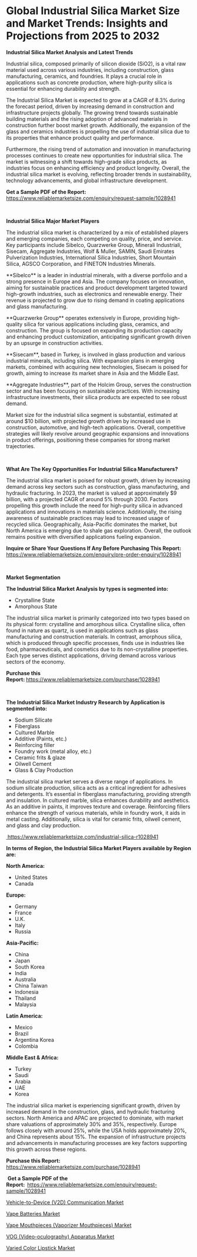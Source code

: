 <p><h1>Global Industrial Silica Market Size and Market Trends: Insights and Projections from 2025 to 2032</h1></p><p><strong>Industrial Silica Market Analysis and Latest Trends</strong></p>
<p><p>Industrial silica, composed primarily of silicon dioxide (SiO2), is a vital raw material used across various industries, including construction, glass manufacturing, ceramics, and foundries. It plays a crucial role in applications such as concrete production, where high-purity silica is essential for enhancing durability and strength.</p><p>The Industrial Silica Market is expected to grow at a CAGR of 8.3% during the forecast period, driven by increasing demand in construction and infrastructure projects globally. The growing trend towards sustainable building materials and the rising adoption of advanced materials in construction further boost market growth. Additionally, the expansion of the glass and ceramics industries is propelling the use of industrial silica due to its properties that enhance product quality and performance.</p><p>Furthermore, the rising trend of automation and innovation in manufacturing processes continues to create new opportunities for industrial silica. The market is witnessing a shift towards high-grade silica products, as industries focus on enhancing efficiency and product longevity. Overall, the industrial silica market is evolving, reflecting broader trends in sustainability, technology advancements, and global infrastructure development.</p></p>
<p><strong>Get a Sample PDF of the Report:&nbsp;</strong> <a href="https://www.reliablemarketsize.com/enquiry/request-sample/1028941?utm_campaign=1133&utm_medium=2&utm_source=Github&utm_content=ia&utm_term=21032025&utm_id=industrial-silica">https://www.reliablemarketsize.com/enquiry/request-sample/1028941</a></p>
<p>&nbsp;</p>
<p><strong>Industrial Silica Major Market Players</strong></p>
<p><p>The industrial silica market is characterized by a mix of established players and emerging companies, each competing on quality, price, and service. Key participants include Sibelco, Quarzwerke Group, Minerali Industriali, Sisecam, Aggregate Industries, Wolf & Muller, SAMIN, Saudi Emirates Pulverization Industries, International Silica Industries, Short Mountain Silica, AGSCO Corporation, and FINETON Industries Minerals.</p><p>**Sibelco** is a leader in industrial minerals, with a diverse portfolio and a strong presence in Europe and Asia. The company focuses on innovation, aiming for sustainable practices and product development targeted toward high-growth industries, such as electronics and renewable energy. Their revenue is projected to grow due to rising demand in coating applications and glass manufacturing.</p><p>**Quarzwerke Group** operates extensively in Europe, providing high-quality silica for various applications including glass, ceramics, and construction. The group is focused on expanding its production capacity and enhancing product customization, anticipating significant growth driven by an upsurge in construction activities.</p><p>**Sisecam**, based in Turkey, is involved in glass production and various industrial minerals, including silica. With expansion plans in emerging markets, combined with acquiring new technologies, Sisecam is poised for growth, aiming to increase its market share in Asia and the Middle East.</p><p>**Aggregate Industries**, part of the Holcim Group, serves the construction sector and has been focusing on sustainable practices. With increasing infrastructure investments, their silica products are expected to see robust demand.</p><p>Market size for the industrial silica segment is substantial, estimated at around $10 billion, with projected growth driven by increased use in construction, automotive, and high-tech applications. Overall, competitive strategies will likely revolve around geographic expansions and innovations in product offerings, positioning these companies for strong market trajectories.</p></p>
<p>&nbsp;</p>
<p><strong>What Are The Key Opportunities For Industrial Silica Manufacturers?</strong></p>
<p><p>The industrial silica market is poised for robust growth, driven by increasing demand across key sectors such as construction, glass manufacturing, and hydraulic fracturing. In 2023, the market is valued at approximately $9 billion, with a projected CAGR of around 5% through 2030. Factors propelling this growth include the need for high-purity silica in advanced applications and innovations in materials science. Additionally, the rising awareness of sustainable practices may lead to increased usage of recycled silica. Geographically, Asia-Pacific dominates the market, but North America is emerging due to shale gas exploration. Overall, the outlook remains positive with diversified applications fueling expansion.</p></p>
<p><strong>Inquire or Share Your Questions If Any Before Purchasing This Report:</strong> <a href="https://www.reliablemarketsize.com/enquiry/pre-order-enquiry/1028941?utm_campaign=1133&utm_medium=2&utm_source=Github&utm_content=ia&utm_term=21032025&utm_id=industrial-silica">https://www.reliablemarketsize.com/enquiry/pre-order-enquiry/1028941</a></p>
<p>&nbsp;</p>
<p><strong>Market Segmentation</strong></p>
<p><strong>The Industrial Silica Market Analysis by types is segmented into:</strong></p>
<p><ul><li>Crystalline State</li><li>Amorphous State</li></ul></p>
<p><p>The industrial silica market is primarily categorized into two types based on its physical form: crystalline and amorphous silica. Crystalline silica, often found in nature as quartz, is used in applications such as glass manufacturing and construction materials. In contrast, amorphous silica, which is produced through specific processes, finds use in industries like food, pharmaceuticals, and cosmetics due to its non-crystalline properties. Each type serves distinct applications, driving demand across various sectors of the economy.</p></p>
<p><strong>Purchase this Report:&nbsp;</strong><a href="https://www.reliablemarketsize.com/purchase/1028941?utm_campaign=1133&utm_medium=2&utm_source=Github&utm_content=ia&utm_term=21032025&utm_id=industrial-silica">https://www.reliablemarketsize.com/purchase/1028941</a></p>
<p>&nbsp;</p>
<p><strong>The Industrial Silica Market Industry Research by Application is segmented into:</strong></p>
<p><ul><li>Sodium Silicate</li><li>Fiberglass</li><li>Cultured Marble</li><li>Additive (Paints, etc.)</li><li>Reinforcing filler</li><li>Foundry work (metal alloy, etc.)</li><li>Ceramic frits & glaze</li><li>Oilwell Cement</li><li>Glass & Clay Production</li></ul></p>
<p><p>The industrial silica market serves a diverse range of applications. In sodium silicate production, silica acts as a critical ingredient for adhesives and detergents. It’s essential in fiberglass manufacturing, providing strength and insulation. In cultured marble, silica enhances durability and aesthetics. As an additive in paints, it improves texture and coverage. Reinforcing fillers enhance the strength of various materials, while in foundry work, it aids in metal casting. Additionally, silica is vital for ceramic frits, oilwell cement, and glass and clay production.</p></p>
<p><a href="https://www.reliablemarketsize.com/industrial-silica-r1028941?utm_campaign=1133&utm_medium=2&utm_source=Github&utm_content=ia&utm_term=21032025&utm_id=industrial-silica">&nbsp;https://www.reliablemarketsize.com/industrial-silica-r1028941</a></p>
<p><strong>In terms of Region, the Industrial Silica Market Players available by Region are:</strong></p>
<p>
    <p> <strong> North America: </strong>
        <ul>
            <li>United States</li>
            <li>Canada</li>
        </ul>
        </p> 
    <p> <strong> Europe: </strong>
        <ul>
            <li>Germany</li>
            <li>France</li>
            <li>U.K.</li>
            <li>Italy</li>
            <li>Russia</li>
        </ul>
        </p> 
    <p> <strong> Asia-Pacific: </strong>
        <ul>
            <li>China</li>
            <li>Japan</li>
            <li>South Korea</li>
            <li>India</li>
            <li>Australia</li>
            <li>China Taiwan</li>
            <li>Indonesia</li>
            <li>Thailand</li>
            <li>Malaysia</li>
        </ul>
        </p> 
    <p> <strong> Latin America: </strong>
        <ul>
            <li>Mexico</li>
            <li>Brazil</li>
            <li>Argentina Korea</li>
            <li>Colombia</li>
        </ul>
        </p> 
    <p> <strong> Middle East & Africa: </strong>
        <ul>
            <li>Turkey</li>
            <li>Saudi</li>
            <li>Arabia</li>
            <li>UAE</li>
            <li>Korea</li>
        </ul>
    </p>
    </p>
<p><p>The industrial silica market is experiencing significant growth, driven by increased demand in the construction, glass, and hydraulic fracturing sectors. North America and APAC are projected to dominate, with market share valuations of approximately 30% and 35%, respectively. Europe follows closely with around 25%, while the USA holds approximately 20%, and China represents about 15%. The expansion of infrastructure projects and advancements in manufacturing processes are key factors supporting this growth across these regions.</p></p>
<p><strong>Purchase this Report: </strong><a href="https://www.reliablemarketsize.com/purchase/1028941?utm_campaign=1133&utm_medium=2&utm_source=Github&utm_content=ia&utm_term=21032025&utm_id=industrial-silica">https://www.reliablemarketsize.com/purchase/1028941</a></p>
<p>&nbsp;<strong>Get a Sample PDF of the Report:&nbsp;&nbsp;</strong><a href="https://www.reliablemarketsize.com/enquiry/request-sample/1028941?utm_campaign=1133&utm_medium=2&utm_source=Github&utm_content=ia&utm_term=21032025&utm_id=industrial-silica">https://www.reliablemarketsize.com/enquiry/request-sample/1028941</a></p>
<p><strong></strong></p>
<p><p><a href="https://github.com/shapurforouz/Market-Research-Report-List-1/blob/main/vehicle-to-device-v2d-communication-market.md?utm_campaign=1133&utm_medium=2&utm_source=Github&utm_content=ia&utm_term=21032025&utm_id=industrial-silica">Vehicle-to-Device (V2D) Communication Market</a></p><p><a href="https://github.com/prumrupear/Market-Research-Report-List-1/blob/main/vape-batteries-market.md?utm_campaign=1133&utm_medium=2&utm_source=Github&utm_content=ia&utm_term=21032025&utm_id=industrial-silica">Vape Batteries Market</a></p><p><a href="https://github.com/klinzenisaa/Market-Research-Report-List-1/blob/main/vape-mouthpieces-vaporizer-mouthpieces-market.md?utm_campaign=1133&utm_medium=2&utm_source=Github&utm_content=ia&utm_term=21032025&utm_id=industrial-silica">Vape Mouthpieces (Vaporizer Mouthpieces) Market</a></p><p><a href="https://github.com/jemalapoilly/Market-Research-Report-List-1/blob/main/vog-video-oculography-apparatus-market.md?utm_campaign=1133&utm_medium=2&utm_source=Github&utm_content=ia&utm_term=21032025&utm_id=industrial-silica">VOG (Video-oculography) Apparatus Market</a></p><p><a href="https://github.com/siriyagayo/Market-Research-Report-List-1/blob/main/varied-color-lipstick-market.md?utm_campaign=1133&utm_medium=2&utm_source=Github&utm_content=ia&utm_term=21032025&utm_id=industrial-silica">Varied Color Lipstick Market</a></p></p>